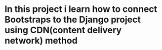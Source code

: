<h1>In this project i learn how to connect Bootstraps to the Django project using CDN(content delivery network) method</h1>
